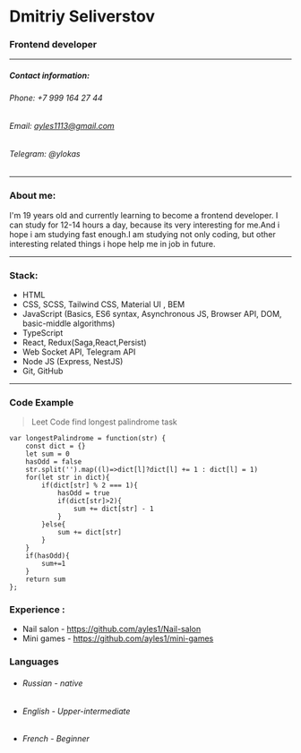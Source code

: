 # Dmitriy Seliverstov

### Frontend developer

---

##### Contact information:

###### Phone: +7 999 164 27 44

###### Email: ayles1113@gmail.com

###### Telegram: @ylokas

---

### About me:

I'm 19 years old and currently learning to become a frontend developer. I can study for 12-14 hours a day, because its very interesting for me.And i hope i am studying fast enough.I am studying not only coding, but other interesting related things i hope help me in job in future.

---

### Stack:

- HTML
- CSS, SCSS, Tailwind CSS, Material UI , BEM
- JavaScript (Basics, ES6 syntax, Asynchronous JS, Browser API, DOM, basic-middle algorithms)
- TypeScript
- React, Redux(Saga,React,Persist)
- Web Socket API, Telegram API
- Node JS (Express, NestJS)
- Git, GitHub

---

### Code Example

> Leet Code find longest palindrome task

```
var longestPalindrome = function(str) {
    const dict = {}
    let sum = 0
    hasOdd = false
    str.split('').map((l)=>dict[l]?dict[l] += 1 : dict[l] = 1)
    for(let str in dict){
        if(dict[str] % 2 === 1){
            hasOdd = true
            if(dict[str]>2){
                sum += dict[str] - 1
            }
        }else{
            sum += dict[str]
        }
    }
    if(hasOdd){
        sum+=1
    }
    return sum
};
```

### Experience :

- Nail salon - https://github.com/ayles1/Nail-salon
- Mini games - https://github.com/ayles1/mini-games

### Languages

- ###### Russian - native
- ###### English - Upper-intermediate
- ###### French - Beginner
